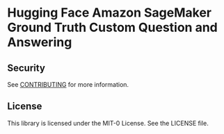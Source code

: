# Hugging Face Amazon SageMaker Ground Truth Custom Question and Answering


## Security

See [CONTRIBUTING](CONTRIBUTING.md#security-issue-notifications) for more information.

## License

This library is licensed under the MIT-0 License. See the LICENSE file.
